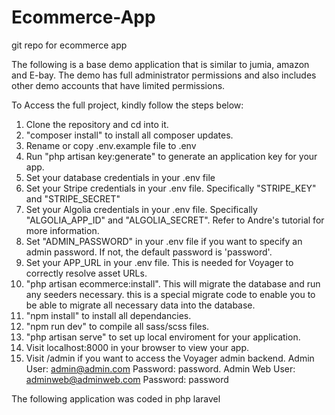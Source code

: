 # Ecommerce-App
git repo for ecommerce app

The following is a base demo application that is similar to jumia, amazon and E-bay. The demo has full administrator permissions and also includes other demo accounts that have limited permissions. 

To Access the full project, kindly follow the steps below:
1. Clone the repository and cd into it.
2. "composer install" to install all composer updates.
3. Rename or copy .env.example file to .env
4. Run "php artisan key:generate" to generate an application key for your app.
5. Set your database credentials in your .env file
6. Set your Stripe credentials in your .env file. Specifically "STRIPE_KEY" and "STRIPE_SECRET"
7. Set your Algolia credentials in your .env file. Specifically "ALGOLIA_APP_ID" and "ALGOLIA_SECRET". Refer to Andre's tutorial for more information.
8. Set "ADMIN_PASSWORD" in your .env file if you want to specify an admin password. If not, the default password is 'password'.
9. Set your APP_URL in your .env file. This is needed for Voyager to correctly resolve asset URLs.
10. "php artisan ecommerce:install". This will migrate the database and run any seeders necessary. this is a special migrate code to enable you to be able to migrate all necessary data into the database.
11. "npm install" to install all dependancies.
12. "npm run dev" to compile all sass/scss files.
13. "php artisan serve" to set up local enviroment for your application.
14. Visit localhost:8000 in your browser to view your app.
15. Visit /admin if you want to access the Voyager admin backend.
    Admin User: admin@admin.com
    Password: password.
    Admin Web User: adminweb@adminweb.com
    Password: password

The following application was coded in php laravel
